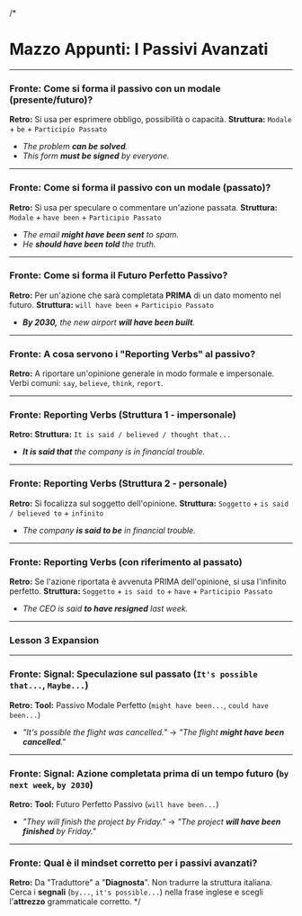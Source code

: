 /*
# Mazzo Appunti: I Passivi Avanzati

---

### Fronte: Come si forma il passivo con un modale (presente/futuro)?
**Retro:**
Si usa per esprimere obbligo, possibilità o capacità.
**Struttura:** `Modale` + `be` + `Participio Passato`
* *The problem **can be solved**.*
* *This form **must be signed** by everyone.*

---

### Fronte: Come si forma il passivo con un modale (passato)?
**Retro:**
Si usa per speculare o commentare un'azione passata.
**Struttura:** `Modale` + `have been` + `Participio Passato`
* *The email **might have been sent** to spam.*
* *He **should have been told** the truth.*

---

### Fronte: Come si forma il Futuro Perfetto Passivo?
**Retro:**
Per un'azione che sarà completata **PRIMA** di un dato momento nel futuro.
**Struttura:** `will have been` + `Participio Passato`
* ***By 2030,** the new airport **will have been built**.*

---

### Fronte: A cosa servono i "Reporting Verbs" al passivo?
**Retro:**
A riportare un'opinione generale in modo formale e impersonale. Verbi comuni: `say`, `believe`, `think`, `report`.

---

### Fronte: Reporting Verbs (Struttura 1 - impersonale)
**Retro:**
**Struttura:** `It is said / believed / thought that...`
* ***It is said that** the company is in financial trouble.*

---

### Fronte: Reporting Verbs (Struttura 2 - personale)
**Retro:**
Si focalizza sul soggetto dell'opinione.
**Struttura:** `Soggetto` + `is said / believed to` + `infinito`
* *The company **is said to be** in financial trouble.*

---

### Fronte: Reporting Verbs (con riferimento al passato)
**Retro:**
Se l'azione riportata è avvenuta PRIMA dell'opinione, si usa l'infinito perfetto.
**Struttura:** `Soggetto` + `is said to` + `have` + `Participio Passato`
* *The CEO is said **to have resigned** last week.*

---

### Lesson 3 Expansion

---

### Fronte: Signal: Speculazione sul passato (`It's possible that...`, `Maybe...`)
**Retro:**
**Tool:** Passivo Modale Perfetto (`might have been...`, `could have been...`)
* *"It's possible the flight was cancelled."* &rarr; *"The flight **might have been cancelled**."*

---

### Fronte: Signal: Azione completata prima di un tempo futuro (`by next week`, `by 2030`)
**Retro:**
**Tool:** Futuro Perfetto Passivo (`will have been...`)
* *"They will finish the project by Friday."* &rarr; *"The project **will have been finished** by Friday."*

---

### Fronte: Qual è il mindset corretto per i passivi avanzati?
**Retro:**
Da "Traduttore" a "**Diagnosta**".
Non tradurre la struttura italiana. Cerca i **segnali** (`by...`, `it's possible...`) nella frase inglese e scegli l'**attrezzo** grammaticale corretto.
*/
